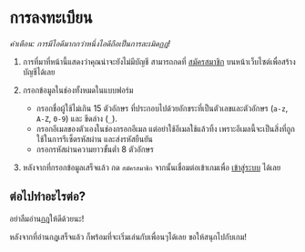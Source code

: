 # การลงทะเบียน 

*คำเตือน: การมีไอดีมากกว่าหนึ่งไอดีถือเป็นการละเมิด[กฎ](/rules)!*

1. การที่มาที่หน้านี้แสดงว่าคุณน่าจะยังไม่มีบัญชี สามารถกดที่ [สมัครสมาชิก](/register) บนหน้าเว็บไซต์เพื่อสร้างบัญชีได้เลย

2. กรอกข้อมูลในช่องทั้งหมดในแบบฟอร์ม 
   - กรอกชื่อผู้ใช้ไม่เกิน 15 ตัวอักษร ที่ประกอบไปด้วยอักขระที่เป็นตัวเลขและตัวอักษร (`a-z`, `A-Z`, `0-9`) และ ขีดล่าง (`_`).
   - กรอกอีเมลของตัวเองในช่องกรอกอีเมล แต่อย่าใช้อีเมลใช้แล้วทิ้ง เพราะอีเมลนี้จะเป็นสิ่งที่ถูกใช้ในการรีเซ็ตรหัสผ่าน และส่งรหัสยืนยัน
   - กรอกรหัสผ่านความยาวขั้นต่ำ 8 ตัวอักษร

3. หลังจากที่กรอกข้อมูลเสร็จแล้ว กด `สมัครสมาชิก` จากนั้นเชื่อมต่อเข้าเกมเพื่อ [เข้าสู่ระบบ](/wiki/login) ได้เลย

## ต่อไปทำอะไรต่อ?

อย่าลืมอ่าน[กฎ](/rules)ให้ดีด้วยนะ!

หลังจากที่อ่านกฎเสร็จแล้ว ก็พร้อมที่จะเริ่มเล่นกับเพื่อนๆได้เลย
ขอให้สนุกไปกับเกม!
